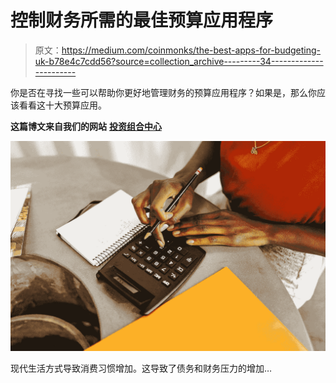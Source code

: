 # 控制财务所需的最佳预算应用程序

> 原文：<https://medium.com/coinmonks/the-best-apps-for-budgeting-uk-b78e4c7cdd56?source=collection_archive---------34----------------------->

你是否在寻找一些可以帮助你更好地管理财务的预算应用程序？如果是，那么你应该看看这十大预算应用。

**这篇博文来自我们的网站** [**投资组合中心**](http://www.portfolio-hub.co.uk/)

![](img/affa52c56a06dd4cefcbbeb9f364a194.png)

现代生活方式导致消费习惯增加。这导致了债务和财务压力的增加…